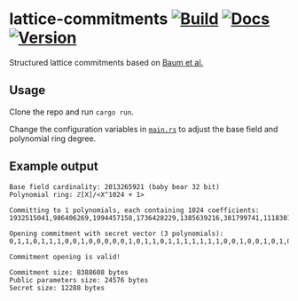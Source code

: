 # lattice-commitments [![Build](https://img.shields.io/circleci/build/github/chancehudson/lattice-commitments/main)](https://dl.circleci.com/status-badge/redirect/gh/chancehudson/lattice-commitments/tree/main) [![Docs](https://img.shields.io/docsrs/lattice-commitments)](https://docs.rs/lattice-commitments) [![Version](https://img.shields.io/crates/v/lattice-commitments)](https://crates.io/crates/lattice-commitments)

Structured lattice commitments based on [Baum et al.](https://eprint.iacr.org/2016/997.pdf)

## Usage

Clone the repo and run `cargo run`.

Change the configuration variables in [`main.rs`](./src/main.rs#L19) to adjust the base field and polynomial ring degree.

## Example output

```
Base field cardinality: 2013265921 (baby bear 32 bit)
Polynomial ring: ℤ[X]/<X^1024 + 1>

Committing to 1 polynomials, each containing 1024 coefficients:
1932515041,986406269,1994457158,1736428229,1385639216,381799741,1118301230,1918594090,312175584,1419926446,1548610658,1813929064,309965431,1101322493,400400652,1279971509,39382790,1084692826,513680150,3615292,614896213,774796250,752471911,733117172,1338984...

Opening commitment with secret vector (3 polynomials):
0,1,1,0,1,1,1,0,0,1,0,0,0,0,0,1,0,1,1,0,1,1,1,1,1,1,1,0,0,1,0,0,1,0,1,0,0,0,1,0,1,0,1,1,1,1,0,1,0,1,0,1,0,0,1,1,1,0,1,1,1,1,0,1,1,1,1,1,0,0,0,0,0,1,1,1,0,1,1,0,1,0,0,1,1,0,1,1,1,1,1,0,0,0,1,0,0,1,1,1,0,0,0,1,1,0,1,0,1,0,0,1,0,1,1,0,1,1,1,0,0,1,0,0,1,1,1,0,...

Commitment opening is valid!

Commitment size: 8388608 bytes
Public parameters size: 24576 bytes
Secret size: 12288 bytes
```

